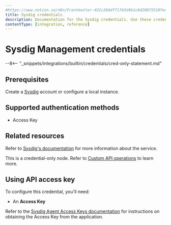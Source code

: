 ```yaml
---
#https://www.notion.so/n8n/Frontmatter-432c2b8dff1f43d4b1c8d20075510fe4
title: Sysdig credentials
description: Documentation for the Sysdig credentials. Use these credentials to authenticate Sysdig in n8n, a workflow automation platform.
contentType: [integration, reference]
---
```


# Sysdig Management credentials

--8<-- "_snippets/integrations/builtin/credentials/cred-only-statement.md"

## Prerequisites

Create a [Sysdig](https://sysdig.com) account or configure a local instance.

## Supported authentication methods

- Access Key

## Related resources

Refer to [Sysdig's documentation](https://docs.sysdig.com/en/docs/developer-tools/sysdig-api/) for more information about the service.

This is a credential-only node. Refer to [Custom API operations](/integrations/custom-operations.md) to learn more.

## Using API access key

To configure this credential, you'll need:

- An **Access Key**

Refer to the [Sysdig Agent Access Keys documentation](https://docs.sysdig.com/en/docs/administration/agent_access_key/) for instructions on obtaining the Access Key from the application.
